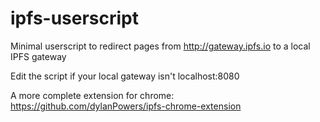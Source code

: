 # ipfs-userscript
Minimal userscript to redirect pages from http://gateway.ipfs.io to a local IPFS gateway

Edit the script if your local gateway isn't localhost:8080

A more complete extension for chrome: https://github.com/dylanPowers/ipfs-chrome-extension
